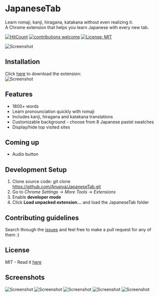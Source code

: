 # JapaneseTab

Learn romaji, kanji, hiragana, katakana without even realizing it. <br >
A Chrome extension that helps you learn Japanese with every new tab. 

[![HitCount](http://hits.dwyl.com/Anupya/JapaneseTab.svg)](http://hits.dwyl.com/Anupya/JapaneseTab) [![contributions welcome](https://img.shields.io/badge/contributions-welcome-brightgreen.svg?style=flat)](https://github.com/dwyl/esta/issues) [![License: MIT](https://img.shields.io/badge/License-MIT-yellow.svg)](https://opensource.org/licenses/MIT)


![Screenshot](https://github.com/Anupya/JapTab/blob/master/logotitlesmaller.png)


## Installation
 Click [here](https://chrome.google.com/webstore/detail/japanesetab/jndamehabjcbgopalgabjpplldmjnnfn) to download the extension: <br />
 ![Screenshot](http://static1.squarespace.com/static/4f5810d9e4b0ebbf0a1507a6/546cff26e4b08897ae07e062/55b2a832e4b051ab94b88fde/1440437069496/?format=1000w)
 
  ## Features
 - 1800+ words
 - Learn pronounciation quickly with romaji
 - Includes kanji, hiragana and katakana translations
 - Customizable background - choose from 8 Japanese pastel swatches
 - Display/hide top visited sites
 
 ## Coming up
 - Audio button
 
 ## Development Setup
 
 1. Clone source code: git clone https://github.com/Anupya/JapaneseTab.git
 2. Go to *Chrome Settings* -> *More Tools* -> *Extensions*
 3. Enable **developer mode**
 4. Click **Load unpacked extension...** and load the JapaneseTab folder
 
 ## Contributing guidelines
 
 Search through the [issues](https://github.com/Anupya/JapaneseTab/issues) and feel free to make a pull request for any of them :)
 
## License

MIT - Read it [here](https://github.com/Anupya/JapaneseTab/blob/master/LICENSE)

## Screenshots
![Screenshot](https://github.com/Anupya/JapaneseTab/blob/master/screenshot5.png)
![Screenshot](https://github.com/Anupya/JapaneseTab/blob/master/screenshot1.png)
![Screenshot](https://github.com/Anupya/JapaneseTab/blob/master/screenshot2.png)
![Screenshot](https://github.com/Anupya/JapaneseTab/blob/master/screenshot3.png)
![Screenshot](https://github.com/Anupya/JapaneseTab/blob/master/screenshot4.png)

